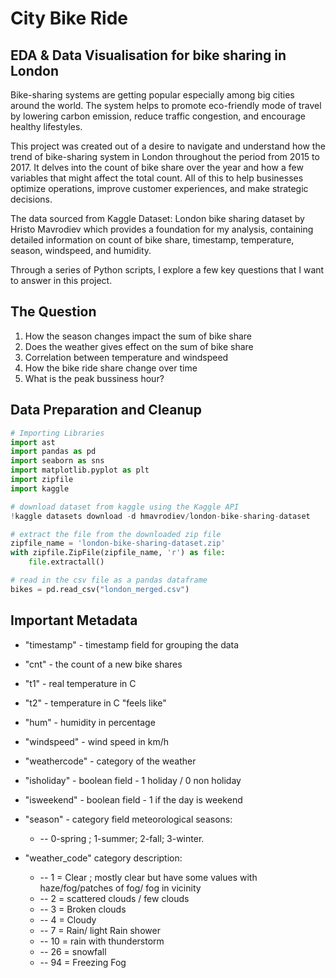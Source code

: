 # City Bike Ride
## EDA & Data Visualisation for bike sharing in London

Bike-sharing systems are getting popular especially among big cities around the world. The system helps to promote eco-friendly mode of travel by lowering carbon emission, reduce traffic congestion, and encourage healthy lifestyles. 

This project was created out of a desire to navigate and understand how the trend of bike-sharing system in London throughout the period from 2015 to 2017. It delves into the count of bike share over the year and how a few variables that might affect the total count. All of this to help businesses optimize operations, improve customer experiences, and make strategic decisions.

The data sourced from Kaggle Dataset: London bike sharing dataset
by Hristo Mavrodiev which provides a foundation for my analysis, containing detailed information on count of bike share, timestamp, temperature, season, windspeed, and humidity. 

Through a series of Python scripts, I explore a few key questions that I want to answer in this project.

## The Question

1. How the season changes impact the sum of bike share 
2. Does the weather gives effect on the sum of bike share
3. Correlation between temperature and windspeed 
4. How the bike ride share change over time
4. What is the peak bussiness hour?

## Data Preparation and Cleanup

```python
# Importing Libraries
import ast
import pandas as pd
import seaborn as sns
import matplotlib.pyplot as plt  
import zipfile
import kaggle

# download dataset from kaggle using the Kaggle API
!kaggle datasets download -d hmavrodiev/london-bike-sharing-dataset

# extract the file from the downloaded zip file
zipfile_name = 'london-bike-sharing-dataset.zip'
with zipfile.ZipFile(zipfile_name, 'r') as file:
    file.extractall()

# read in the csv file as a pandas dataframe
bikes = pd.read_csv("london_merged.csv")
```

## Important Metadata


- "timestamp" - timestamp field for grouping the data
- "cnt" - the count of a new bike shares
- "t1" - real temperature in C
- "t2" - temperature in C "feels like"
- "hum" - humidity in percentage
- "windspeed" - wind speed in km/h
- "weathercode" - category of the weather
- "isholiday" - boolean field - 1 holiday / 0 non holiday
- "isweekend" - boolean field - 1 if the day is weekend
- "season" - category field meteorological seasons: 
    - -- 0-spring ; 1-summer; 2-fall; 3-winter.
- "weather_code" category description:

    - -- 1 = Clear ; mostly clear but have some values with haze/fog/patches of fog/ fog in vicinity 
    - -- 2 = scattered clouds / few clouds 
    - -- 3 = Broken clouds 
    - -- 4 = Cloudy 
    - -- 7 = Rain/ light Rain shower
    - -- 10 = rain with thunderstorm 
    - -- 26 = snowfall 
    - -- 94 = Freezing Fog


